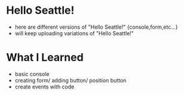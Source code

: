 # Hello Seattle!
* here are different versions of "Hello Seattle!" {console,form,etc...}
* will keep uploading variations of "Hello Seattle!"

# What I Learned
* basic console 
* creating form/ adding button/ position button
* create events with code
